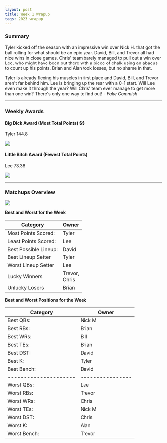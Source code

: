 ```yaml
---
layout: post
title: Week 1 Wrapup
tags: 2023 wrapup
---
```


### Summary
Tyler kicked off the season with an impressive win over Nick H. that got the ball rolling for what should be an epic year. David, Bill, and Trevor all had nice wins in close games. Chris' team barely managed to pull out a win over Lee, who might have been out there with a piece of chalk using an abacus to count up his points. Brian and Alan took losses, but no shame in that.

Tyler is already flexing his muscles in first place and David, Bill, and Trevor aren't far behind him. Lee is bringing up the rear with a 0-1 start. Will Lee even make it through the year? Will Chris' team ever manage to get more than one win? There's only one way to find out!  *- Fake Commish*

___

### Weekly Awards

#### Big Dick Award (Most Total Points) $$
Tyler 144.8 

![](https://media3.giphy.com/media/KGeskOW4sBnQ8mdwO1/giphy.gif?cid=3aa7f81237ld424v4qy91jyugqys726994j56wxkwd4l7rt8&ep=v1_gifs_search&rid=giphy.gif&ct=g)

#### Little Bitch Award (Fewest Total Points)
Lee 73.38 

![](https://media1.giphy.com/media/xEtLay2J994s0/giphy.gif?cid=3aa7f812ti1x90anpwze6ud9pf4s9rg215ku67onusu1op6p&ep=v1_gifs_search&rid=giphy.gif&ct=g)


___

### Matchups Overview

![](../assets/img/2023_week1_matchups.png)


**Best and Worst for the Week**


| Category              | Owner              |
|-----------------------|--------------------|
| Most Points Scored:   | Tyler              |
| Least Points Scored:  | Lee                |
| Best Possible Lineup: | David              |
| Best Lineup Setter    | Tyler              |
| Worst Lineup Setter   | Lee                |
| Lucky Winners         | Trevor,<br />Chris |
| Unlucky Losers        | Brian              |


**Best and Worst Positions for the Week**


| Category              | Owner            |
|-----------------------|------------------|
| Best QBs:             | Nick M           |
| Best RBs:             | Brian            |
| Best WRs:             | Bill             |
| Best TEs:             | Brian            |
| Best DST:             | David            |
| Best K:               | Tyler            |
| Best Bench:           | David            |
| --------------------- | ---------------- |
| Worst QBs:            | Lee              |
| Worst RBs:            | Trevor           |
| Worst WRs:            | Chris            |
| Worst TEs:            | Nick M           |
| Worst DST:            | Chris            |
| Worst K:              | Alan             |
| Worst Bench:          | Trevor           |

